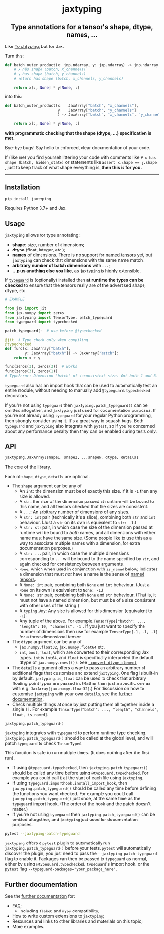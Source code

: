 <h1 align='center'>jaxtyping</h1>
<h2 align='center'>Type annotations for a tensor's shape, dtype, names, ...</h2>

Like [Torchtyping](https://github.com/patrick-kidger/torchtyping), but for Jax.

Turn this:
```python
def batch_outer_product(x: jnp.ndarray, y: jnp.ndarray) -> jnp.ndarray:
    # x has shape (batch, x_channels)
    # y has shape (batch, y_channels)
    # return has shape (batch, x_channels, y_channels)

    return x[:, None] * y[None, :]
```
into this:
```python
def batch_outer_product(x:   JaxArray["batch", "x_channels"],
                        y:   JaxArray["batch", "y_channels"]
                        ) -> JaxArray["batch", "x_channels", "y_channels"]:

    return x[:, None] * y[None, :]
```
**with programmatic checking that the shape (dtype, ...) specification is met.**

Bye-bye bugs! Say hello to enforced, clear documentation of your code.

If (like me) you find yourself littering your code with comments like `# x has shape (batch, hidden_state)` or statements like `assert x.shape == y.shape` , just to keep track of what shape everything is, **then this is for you.**

---

## Installation

```bash
pip install jaxtyping
```

Requires Python 3.7+ and Jax.

## Usage

`jaxtyping` allows for type annotating:

- **shape**: size, number of dimensions;
- **dtype** (float, integer, etc.);
- **names** of dimensions. There is no support for [named
  tensors](https://jax.readthedocs.io/en/latest/_autosummary/jax.experimental.maps.xmap.html)
  yet, but `jaxtyping` can check that dimensions with the same name match.
- **arbitrary number of batch dimensions** with `...`;
- **...plus anything else you like**, as `jaxtyping` is highly extensible.

If [`typeguard`](https://github.com/agronholm/typeguard) is (optionally) installed then **at runtime the types can be checked** to ensure that the tensors really are of the advertised shape, dtype, etc. 

```python
# EXAMPLE

from jax import jit
from jax.numpy import zeros
from jaxtyping import TensorType, patch_typeguard
from typeguard import typechecked

patch_typeguard()  # use before @typechecked

@jit  # Type check only when compiling
@typechecked
def func(x: JaxArray["batch"],
         y: JaxArray["batch"]) -> JaxArray["batch"]:
    return x + y

func(zeros(3), zeros(3))  # works
func(zeros(3), zeros(1))
# TypeError: Dimension 'batch' of inconsistent size. Got both 1 and 3.
```

`typeguard` also has an import hook that can be used to automatically test an entire module, without needing to manually add `@typeguard.typechecked` decorators.

If you're not using `typeguard` then `jaxtyping.patch_typeguard()` can be omitted altogether, and `jaxtyping` just used for documentation purposes. If you're not already using `typeguard` for your regular Python programming, then strongly consider using it. It's a great way to squash bugs. Both `typeguard` and `jaxtyping` also integrate with `pytest`, so if you're concerned about any performance penalty then they can be enabled during tests only.

## API

```python
jaxtyping.JaxArray[shape1, shape2, ...shapeN, dtype, details]
```

The core of the library.

Each of `shape`, `dtype`, `details` are optional.

- The `shape` argument can be any of:
  - An `int`: the dimension must be of exactly this size. If it is `-1` then any size is allowed.
  - A `str`: the size of the dimension passed at runtime will be bound to this name, and all tensors checked that the sizes are consistent.
  - A `...`: An arbitrary number of dimensions of any sizes.
  - A `str: int` pair (technically it's a slice), combining both `str` and `int` behaviour. (Just a `str` on its own is equivalent to `str: -1`.)
  - A `str: str` pair, in which case the size of the dimension passed at runtime will be bound to _both_ names, and all dimensions with either name must have the same size. (Some people like to use this as a way to associate multiple names with a dimension, for extra documentation purposes.)
  - A `str: ...` pair, in which case the multiple dimensions corresponding to `...` will be bound to the name specified by `str`, and again checked for consistency between arguments.
  - `None`, which when used in conjunction with `is_named` below, indicates a dimension that must _not_ have a name in the sense of [named tensors](https://pytorch.org/docs/stable/named_tensor.html).
  - A `None: int` pair, combining both `None` and `int` behaviour. (Just a `None` on its own is equivalent to `None: -1`.)
  - A `None: str` pair, combining both `None` and `str` behaviour. (That is, it must not have a named dimension, but must be of a size consistent with other uses of the string.)
  - A `typing.Any`: Any size is allowed for this dimension (equivalent to `-1`).
  - Any tuple of the above. For example.`TensorType["batch": ..., "length": 10, "channels", -1]`. If you just want to specify the number of dimensions then use for example `TensorType[-1, -1, -1]` for a three-dimensional tensor.
- The `dtype` argument can be any of:
  - `jax.numpy.float32`, `jax.numpy.float64` etc.
  - `int`, `bool`, `float`, which are converted to their corresponding Jax types. `int` is `int64`, and `float` is specifically interpreted the default dtype of `jax.numpy.ones(())`. See [`_convert_dtype_element`](https://github.com/redwoodresearch/jaxtyping/blob/master/torchtyping/tensor_type.py#L70-L78)
- The `details` argument offers a way to pass an arbitrary number of additional flags that customise and extend `jaxtyping`. One flag is built-in by default. `jaxtyping.is_float` can be used to check that arbitrary floating point types are passed in. (Rather than just a specific one as with e.g. `JaxArray[jax.numpy.float32]`.) For discussion on how to customise `jaxtyping` with your own `details`, see the [further documentation](https://github.com/redwoodresearch/jaxtyping/blob/master/FURTHER-DOCUMENTATION.md#custom-extensions).
- Check multiple things at once by just putting them all together inside a single `[]`. For example `TensorType["batch": ..., "length", "channels", float, is_named]`.

```python
jaxtyping.patch_typeguard()
```

`jaxtyping` integrates with `typeguard` to perform runtime type checking. `jaxtyping.patch_typeguard()` should be called at the global level, and will patch `typeguard` to check `TensorType`s.

This function is safe to run multiple times. (It does nothing after the first run). 

- If using `@typeguard.typechecked`, then `jaxtyping.patch_typeguard()` should be called any time before using `@typeguard.typechecked`. For example you could call it at the start of each file using `jaxtyping`.
- If using `typeguard.importhook.install_import_hook`, then `jaxtyping.patch_typeguard()` should be called any time before defining the functions you want checked. For example you could call `jaxtyping.patch_typeguard()` just once, at the same time as the `typeguard` import hook. (The order of the hook and the patch doesn't matter.)
- If you're not using `typeguard` then `jaxtyping.patch_typeguard()` can be omitted altogether, and `jaxtyping` just used for documentation purposes.

```bash
pytest --jaxtyping-patch-typeguard
```

`jaxtyping` offers a `pytest` plugin to automatically run `jaxtyping.patch_typeguard()` before your tests. `pytest` will automatically discover the plugin, you just need to pass the `--jaxtyping-patch-typeguard` flag to enable it. Packages can then be passed to `typeguard` as normal, either by using `@typeguard.typechecked`, `typeguard`'s import hook, or the `pytest` flag `--typeguard-packages="your_package_here"`.

## Further documentation

See the [further documentation](https://github.com/redwoodresearch/jaxtyping/blob/master/FURTHER-DOCUMENTATION.md) for:

- FAQ;
  - Including `flake8` and `mypy` compatibility;
- How to write custom extensions to `jaxtyping`;
- Resources and links to other libraries and materials on this topic;
- More examples.

